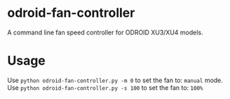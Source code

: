 
# odroid-fan-controller
A command line fan speed controller for ODROID XU3/XU4 models.

# Usage
Use `python odroid-fan-controller.py -m 0` to set the fan to: `manual` mode.
Use `python odroid-fan-controller.py -s 100` to set the fan to: `100%`

